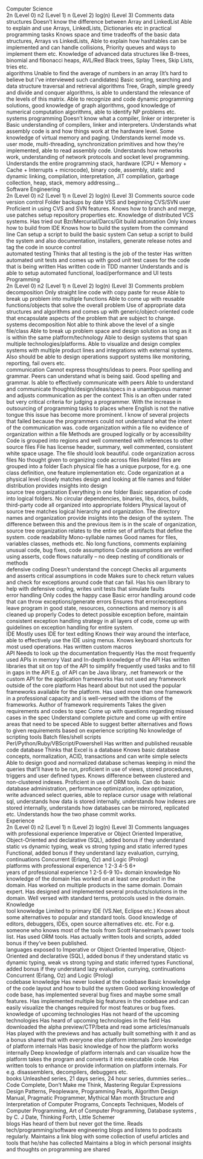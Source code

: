 Computer Science					
	2n (Level 0)	n2 (Level 1)	n (Level 2)	log(n) (Level 3)	Comments
data structures	Doesn’t know the difference between Array and LinkedList	Able to explain and use Arrays, LinkedLists, Dictionaries etc in practical programming tasks	Knows space and time tradeoffs of the basic data structures, Arrays vs LinkedLists, Able to explain how hashtables can be implemented and can handle collisions, Priority queues and ways to implement them etc.	Knowledge of advanced data structures like B-trees, binomial and fibonacci heaps, AVL/Red Black trees, Splay Trees, Skip Lists, tries etc.	
algorithms	Unable to find the average of numbers in an array (It’s hard to believe but I’ve interviewed such candidates)	Basic sorting, searching and data structure traversal and retrieval algorithms	Tree, Graph, simple greedy and divide and conquer algorithms, is able to understand the relevance of the levels of this matrix.	Able to recognize and code dynamic programming solutions, good knowledge of graph algorithms, good knowledge of numerical computation algorithms, able to identify NP problems etc.	
systems programming	Doesn’t know what a compiler, linker or interpreter is	Basic understanding of compilers, linker and interpreters. Understands what assembly code is and how things work at the hardware level. Some knowledge of virtual memory and paging.	Understands kernel mode vs. user mode, multi-threading, synchronization primitives and how they’re implemented, able to read assembly code. Understands how networks work, understanding of network protocols and socket level programming.	Understands the entire programming stack, hardware (CPU + Memory + Cache + Interrupts + microcode), binary code, assembly, static and dynamic linking, compilation, interpretation, JIT compilation, garbage collection, heap, stack, memory addressing…	
Software Engineering					
	2n (Level 0)	n2 (Level 1)	n (Level 2)	log(n) (Level 3)	Comments
source code version control	Folder backups by date	VSS and beginning CVS/SVN user	Proficient in using CVS and SVN features. Knows how to branch and merge, use patches setup repository properties etc.	Knowledge of distributed VCS systems. Has tried out Bzr/Mercurial/Darcs/Git	
build automation	Only knows how to build from IDE	Knows how to build the system from the command line	Can setup a script to build the basic system	Can setup a script to build the system and also documentation, installers, generate release notes and tag the code in source control	
automated testing	Thinks that all testing is the job of the tester	Has written automated unit tests and comes up with good unit test cases for the code that is being written	Has written code in TDD manner	Understands and is able to setup automated functional, load/performance and UI tests	
Programming					
	2n (Level 0)	n2 (Level 1)	n (Level 2)	log(n) (Level 3)	Comments
problem decomposition	Only straight line code with copy paste for reuse	Able to break up problem into multiple functions	Able to come up with reusable functions/objects that solve the overall problem	Use of appropriate data structures and algorithms and comes up with generic/object-oriented code that encapsulate aspects of the problem that are subject to change.	
systems decomposition	Not able to think above the level of a single file/class	Able to break up problem space and design solution as long as it is within the same platform/technology	Able to design systems that span multiple technologies/platforms.	Able to visualize and design complex systems with multiple product lines and integrations with external systems. Also should be able to design operations support systems like monitoring, reporting, fail overs etc.	
communication	Cannot express thoughts/ideas to peers. Poor spelling and grammar.	Peers can understand what is being said. Good spelling and grammar.	Is able to effectively communicate with peers	Able to understand and communicate thoughts/design/ideas/specs in a unambiguous manner and adjusts communication as per the context	This is an often under rated but very critical criteria for judging a programmer. With the increase in outsourcing of programming tasks to places where English is not the native tongue this issue has become more prominent. I know of several projects that failed because the programmers could not understand what the intent of the communication was.
code organization within a file	no evidence of organization within a file	Methods are grouped logically or by accessibility	Code is grouped into regions and well commented with references to other source files	File has license header, summary, well commented, consistent white space usage. The file should look beautiful.	
code organization across files	No thought given to organizing code across files	Related files are grouped into a folder	Each physical file has a unique purpose, for e.g. one class definition, one feature implementation etc.	Code organization at a physical level closely matches design and looking at file names and folder distribution provides insights into design	
source tree organization	Everything in one folder	Basic separation of code into logical folders.	No circular dependencies, binaries, libs, docs, builds, third-party code all organized into appropriate folders	Physical layout of source tree matches logical hierarchy and organization. The directory names and organization provide insights into the design of the system.	The difference between this and the previous item is in the scale of organization, source tree organization relates to the entire set of artifacts that define the system.
code readability	Mono-syllable names	Good names for files, variables classes, methods etc.	No long functions, comments explaining unusual code, bug fixes, code assumptions	Code assumptions are verified using asserts, code flows naturally – no deep nesting of conditionals or methods	
defensive coding	Doesn’t understand the concept	Checks all arguments and asserts critical assumptions in code	Makes sure to check return values and check for exceptions around code that can fail.	Has his own library to help with defensive coding, writes unit tests that simulate faults	
error handling	Only codes the happy case	Basic error handling around code that can throw exceptions/generate errors	Ensures that error/exceptions leave program in good state, resources, connections and memory is all cleaned up properly	Codes to detect possible exception before, maintain consistent exception handling strategy in all layers of code, come up with guidelines on exception handling for entire system.	
IDE	Mostly uses IDE for text editing	Knows their way around the interface, able to effectively use the IDE using menus.	Knows keyboard shortcuts for most used operations.	Has written custom macros	
API	Needs to look up the documentation frequently	Has the most frequently used APIs in memory	Vast and In-depth knowledge of the API	Has written libraries that sit on top of the API to simplify frequently used tasks and to fill in gaps in the API	E.g. of API can be Java library, .net framework or the custom API for the application
frameworks	Has not used any framework outside of the core platform	Has heard about but not used the popular frameworks available for the platform.	Has used more than one framework in a professional capacity and is well-versed with the idioms of the frameworks.	Author of framework	
requirements	Takes the given requirements and codes to spec	Come up with questions regarding missed cases in the spec	Understand complete picture and come up with entire areas that need to be speced	Able to suggest better alternatives and flows to given requirements based on experience	
scripting	No knowledge of scripting tools	Batch files/shell scripts	Perl/Python/Ruby/VBScript/Powershell	Has written and published reusable code	
database	Thinks that Excel is a database	Knows basic database concepts, normalization, ACID, transactions and can write simple selects	Able to design good and normalized database schemas keeping in mind the queries that’ll have to be run, proficient in use of views, stored procedures, triggers and user defined types. Knows difference between clustered and non-clustered indexes. Proficient in use of ORM tools.	Can do basic database administration, performance optimization, index optimization, write advanced select queries, able to replace cursor usage with relational sql, understands how data is stored internally, understands how indexes are stored internally, understands how databases can be mirrored, replicated etc. Understands how the two phase commit works.	
Experience					
	2n (Level 0)	n2 (Level 1)	n (Level 2)	log(n) (Level 3)	Comments
languages with professional experience	Imperative or Object Oriented	Imperative, Object-Oriented and declarative (SQL), added bonus if they understand static vs dynamic typing, weak vs strong typing and static inferred types	Functional, added bonus if they understand lazy evaluation, currying, continuations	Concurrent (Erlang, Oz) and Logic (Prolog)	
platforms with professional experience	1	2-3	4-5	6+	
years of professional experience	1	2-5	6-9	10+	
domain knowledge	No knowledge of the domain	Has worked on at least one product in the domain.	Has worked on multiple products in the same domain.	Domain expert. Has designed and implemented several products/solutions in the domain. Well versed with standard terms, protocols used in the domain.	
Knowledge					
tool knowledge	Limited to primary IDE (VS.Net, Eclipse etc.)	Knows about some alternatives to popular and standard tools.	Good knowledge of editors, debuggers, IDEs, open source alternatives etc. etc. For e.g. someone who knows most of the tools from Scott Hanselman’s power tools list. Has used ORM tools.	Has actually written tools and scripts, added bonus if they’ve been published.	
languages exposed to	Imperative or Object Oriented	Imperative, Object-Oriented and declarative (SQL), added bonus if they understand static vs dynamic typing, weak vs strong typing and static inferred types	Functional, added bonus if they understand lazy evaluation, currying, continuations	Concurrent (Erlang, Oz) and Logic (Prolog)	
codebase knowledge	Has never looked at the codebase	Basic knowledge of the code layout and how to build the system	Good working knowledge of code base, has implemented several bug fixes and maybe some small features.	Has implemented multiple big features in the codebase and can easily visualize the changes required for most features or bug fixes.	
knowledge of upcoming technologies	Has not heard of the upcoming technologies	Has heard of upcoming technologies in the field	Has downloaded the alpha preview/CTP/beta and read some articles/manuals	Has played with the previews and has actually built something with it and as a bonus shared that with everyone else	
platform internals	Zero knowledge of platform internals	Has basic knowledge of how the platform works internally	Deep knowledge of platform internals and can visualize how the platform takes the program and converts it into executable code.	Has written tools to enhance or provide information on platform internals. For e.g. disassemblers, decompilers, debuggers etc.	
books	Unleashed series, 21 days series, 24 hour series, dummies series…	Code Complete, Don’t Make me Think, Mastering Regular Expressions	Design Patterns, Peopleware, Programming Pearls, Algorithm Design Manual, Pragmatic Programmer, Mythical Man month	Structure and Interpretation of Computer Programs, Concepts Techniques, Models of Computer Programming, Art of Computer Programming, Database systems , by C. J Date, Thinking Forth, Little Schemer	
blogs	Has heard of them but never got the time.	Reads tech/programming/software engineering blogs and listens to podcasts regularly.	Maintains a link blog with some collection of useful articles and tools that he/she has collected	Maintains a blog in which personal insights and thoughts on programming are shared	